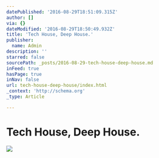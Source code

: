```yaml
---
datePublished: '2016-08-29T18:51:09.315Z'
author: []
via: {}
dateModified: '2016-08-29T18:50:49.932Z'
title: 'Tech House, Deep House.'
publisher:
  name: Admin
description: ''
starred: false
sourcePath: _posts/2016-08-29-tech-house-deep-house.md
inFeed: true
hasPage: true
inNav: false
url: tech-house-deep-house/index.html
_context: 'http://schema.org'
_type: Article

---
```

# Tech House, Deep House.
![](https://the-grid-user-content.s3-us-west-2.amazonaws.com/87065169-0558-478d-a2be-21c8493bba7c.jpg)